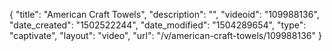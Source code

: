 {
    "title": "American Craft Towels",
    "description": "",
    "videoid": "109988136",
    "date_created": "1502522244",
    "date_modified": "1504289654",
    "type": "captivate",
    "layout": "video",
    "url": "\/v\/american-craft-towels\/109988136"
}